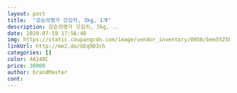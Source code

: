 ```yaml
---
layout: post 
title:  "강순의명가 갓김치, 3kg, 1개" 
description: 강순의명가 갓김치, 3kg, ..
date: 2020-07-19 17:56:48 
img: https://static.coupangcdn.com/image/vendor_inventory/0056/bee5525b714cdfeec9b66dccfc69c48b7272ed580e126dfcabd6e96d2b19.jpg 
linkUrl: http://me2.do/GEq9D3ch 
categories: [] 
color: 4A148C 
price: 30000 
author: brandMaster 
cont:  
---
```

 